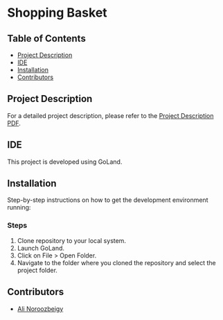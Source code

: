 # Shopping Basket

## Table of Contents
- [Project Description](#project-description)
- [IDE](#ide)
- [Installation](#installation)
- [Contributors](#contributors)

## Project Description

For a detailed project description, please refer to the [Project Description PDF](./exam.pdf).

## IDE
This project is developed using GoLand.

## Installation
Step-by-step instructions on how to get the development environment running:

### Steps
1. Clone repository to your local system.
2. Launch GoLand.
3. Click on File > Open Folder.
4. Navigate to the folder where you cloned the repository and select the project folder.

## Contributors
- [Ali Noroozbeigy](https://github.com/Ali-Noroozbeigy)
